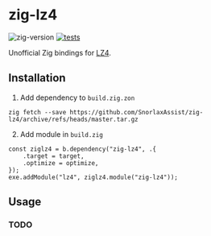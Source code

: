 # zig-lz4

![zig-version](https://img.shields.io/badge/dynamic/yaml?url=https%3A%2F%2Fraw.githubusercontent.com%2FSnorlaxAssist%2Fzig-lz4%2Fmaster%2F.github%2Fworkflows%2Ftests.yml&query=%24.jobs.tests.steps%5B1%5D.with.version&label=zig-version)
[![tests](https://github.com/SnorlaxAssist/zig-lz4/actions/workflows/tests.yml/badge.svg)](https://github.com/SnorlaxAssist/zig-lz4/actions/workflows/tests.yml)

Unofficial Zig bindings for [LZ4](https://github.com/lz4/lz4).
## Installation

1. Add dependency to `build.zig.zon`
```
zig fetch --save https://github.com/SnorlaxAssist/zig-lz4/archive/refs/heads/master.tar.gz
```
2. Add module in `build.zig`
```zig
const ziglz4 = b.dependency("zig-lz4", .{
    .target = target,
    .optimize = optimize,
});
exe.addModule("lz4", ziglz4.module("zig-lz4"));
```
## Usage
### TODO